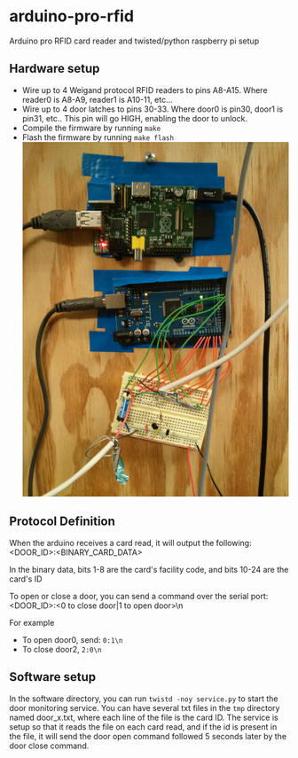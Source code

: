 arduino-pro-rfid
================

Arduino pro RFID card reader and twisted/python raspberry pi setup

Hardware setup
----------------
- Wire up to 4 Weigand protocol RFID readers to pins A8-A15.  Where reader0 is A8-A9, reader1 is A10-11, etc...
- Wire up to 4 door latches to pins 30-33.  Where door0 is pin30, door1 is pin31, etc.. This pin will go HIGH, enabling the door to unlock.
- Compile the firmware by running `make`
- Flash the firmware by running `make flash`
![hardware](images/setup.jpg)

Protocol Definition
--------------------
When the arduino receives a card read, it will output the following:
  <DOOR_ID>:<BINARY_CARD_DATA>
  
In the binary data, bits 1-8 are the card's facility code, and bits 10-24 are the card's ID

To open or close a door, you can send a command over the serial port:
  <DOOR_ID>:<0 to close door|1 to open door>\n
  
For example
- To open door0, send: `0:1\n`
- To close door2, `2:0\n`

Software setup
--------------
In the software directory, you can run `twistd -noy service.py` to start the door monitoring service.
You can have several txt files in the `tmp` directory named door_x.txt, where each line of the file is the card ID.
The service is setup so that it reads the file on each card read, and if the id is present in the file, it will
send the door open command followed 5 seconds later by the door close command.
